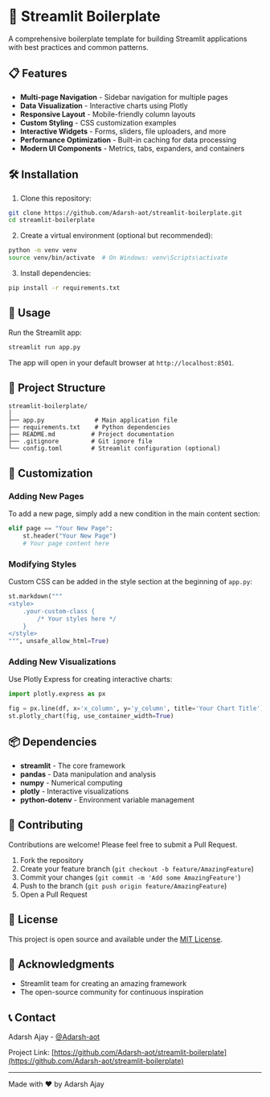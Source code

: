 # 🚀 Streamlit Boilerplate

A comprehensive boilerplate template for building Streamlit applications with best practices and common patterns.

## 📋 Features

- **Multi-page Navigation** - Sidebar navigation for multiple pages
- **Data Visualization** - Interactive charts using Plotly
- **Responsive Layout** - Mobile-friendly column layouts
- **Custom Styling** - CSS customization examples
- **Interactive Widgets** - Forms, sliders, file uploaders, and more
- **Performance Optimization** - Built-in caching for data processing
- **Modern UI Components** - Metrics, tabs, expanders, and containers

## 🛠️ Installation

1. Clone this repository:
```bash
git clone https://github.com/Adarsh-aot/streamlit-boilerplate.git
cd streamlit-boilerplate
```

2. Create a virtual environment (optional but recommended):
```bash
python -m venv venv
source venv/bin/activate  # On Windows: venv\Scripts\activate
```

3. Install dependencies:
```bash
pip install -r requirements.txt
```

## 🚀 Usage

Run the Streamlit app:
```bash
streamlit run app.py
```

The app will open in your default browser at `http://localhost:8501`.

## 📁 Project Structure

```
streamlit-boilerplate/
│
├── app.py              # Main application file
├── requirements.txt    # Python dependencies
├── README.md          # Project documentation
├── .gitignore         # Git ignore file
└── config.toml        # Streamlit configuration (optional)
```

## 🎨 Customization

### Adding New Pages

To add a new page, simply add a new condition in the main content section:

```python
elif page == "Your New Page":
    st.header("Your New Page")
    # Your page content here
```

### Modifying Styles

Custom CSS can be added in the style section at the beginning of `app.py`:

```python
st.markdown("""
<style>
    .your-custom-class {
        /* Your styles here */
    }
</style>
""", unsafe_allow_html=True)
```

### Adding New Visualizations

Use Plotly Express for creating interactive charts:

```python
import plotly.express as px

fig = px.line(df, x='x_column', y='y_column', title='Your Chart Title')
st.plotly_chart(fig, use_container_width=True)
```

## 📦 Dependencies

- **streamlit** - The core framework
- **pandas** - Data manipulation and analysis
- **numpy** - Numerical computing
- **plotly** - Interactive visualizations
- **python-dotenv** - Environment variable management

## 🤝 Contributing

Contributions are welcome! Please feel free to submit a Pull Request.

1. Fork the repository
2. Create your feature branch (`git checkout -b feature/AmazingFeature`)
3. Commit your changes (`git commit -m 'Add some AmazingFeature'`)
4. Push to the branch (`git push origin feature/AmazingFeature`)
5. Open a Pull Request

## 📝 License

This project is open source and available under the [MIT License](LICENSE).

## 🌟 Acknowledgments

- Streamlit team for creating an amazing framework
- The open-source community for continuous inspiration

## 📞 Contact

Adarsh Ajay - [@Adarsh-aot](https://github.com/Adarsh-aot)

Project Link: [https://github.com/Adarsh-aot/streamlit-boilerplate](https://github.com/Adarsh-aot/streamlit-boilerplate)

---

Made with ❤️ by Adarsh Ajay